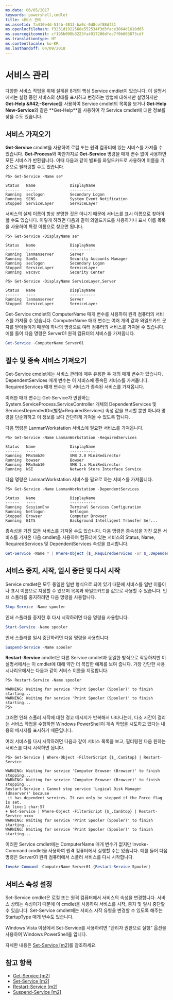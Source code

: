 ```yaml
---
ms.date: 06/05/2017
keywords: powershell,cmdlet
title: 서비스 관리
ms.assetid: 7a410e4d-514b-4813-ba0c-0d8cef88df31
ms.openlocfilehash: f3231d1922568e552534f3d3face3864d1610d65
ms.sourcegitcommit: cf195b090b3223fa4917206dfec7f0b603873cdf
ms.translationtype: HT
ms.contentlocale: ko-KR
ms.lasthandoff: 04/09/2018
---
```

# <a name="managing-services"></a>서비스 관리

다양한 서비스 작업을 위해 설계된 8개의 핵심 Service cmdlet이 있습니다. 이 설명서에서는 실행 중인 서비스의 상태를 표시하고 변경하는 방법에 대해서만 설명하지만 **Get-Help \&#42;-Service**를 사용하여 Service cmdlet의 목록을 보거나 **Get-Help New-Service**와 같은 **Get-Help<Cmdlet-Name>**을 사용하여 각 Service cmdlet에 대한 정보를 찾을 수도 있습니다.

## <a name="getting-services"></a>서비스 가져오기

**Get-Service** cmdlet을 사용하여 로컬 또는 원격 컴퓨터에 있는 서비스를 가져올 수 있습니다. **Get-Process**와 마찬가지로 **Get-Service** 명령을 매개 변수 없이 사용하면 모든 서비스가 반환됩니다. 이때 다음과 같이 별표를 와일드카드로 사용하여 이름을 기준으로 필터링할 수도 있습니다.

```
PS> Get-Service -Name se*

Status   Name               DisplayName
------   ----               -----------
Running  seclogon           Secondary Logon
Running  SENS               System Event Notification
Stopped  ServiceLayer       ServiceLayer
```

서비스의 실제 이름이 항상 분명한 것은 아니기 때문에 서비스를 표시 이름으로 찾아야 할 수도 있습니다. 이렇게 하려면 다음과 같이 와일드카드를 사용하거나 표시 이름 목록을 사용하여 특정 이름으로 찾으면 됩니다.

```
PS> Get-Service -DisplayName se*

Status   Name               DisplayName
------   ----               -----------
Running  lanmanserver       Server
Running  SamSs              Security Accounts Manager
Running  seclogon           Secondary Logon
Stopped  ServiceLayer       ServiceLayer
Running  wscsvc             Security Center

PS> Get-Service -DisplayName ServiceLayer,Server

Status   Name               DisplayName
------   ----               -----------
Running  lanmanserver       Server
Stopped  ServiceLayer       ServiceLayer
```

Get-Service cmdlet의 ComputerName 매개 변수를 사용하여 원격 컴퓨터의 서비스를 가져올 수 있습니다. ComputerName 매개 변수는 여러 개의 값과 와일드카드 문자를 받아들이기 때문에 하나의 명령으로 여러 컴퓨터의 서비스를 가져올 수 있습니다. 예를 들어 다음 명령은 Server01 원격 컴퓨터의 서비스를 가져옵니다.

```powershell
Get-Service -ComputerName Server01
```

## <a name="getting-required-and-dependent-services"></a>필수 및 종속 서비스 가져오기

Get-Service cmdlet에는 서비스 관리에 매우 유용한 두 개의 매개 변수가 있습니다. DependentServices 매개 변수는 이 서비스에 종속된 서비스를 가져옵니다. RequiredServices 매개 변수는 이 서비스가 종속된 서비스를 가져옵니다.

이러한 매개 변수는 Get-Service가 반환하는 System.ServiceProcess.ServiceController 개체의 DependentServices 및 ServicesDependedOn(별칭=RequiredServices) 속성 값을 표시할 뿐만 아니라 명령을 단순화하고 이 정보를 보다 간단하게 가져올 수 있도록 합니다.

다음 명령은 LanmanWorkstation 서비스에 필요한 서비스를 가져옵니다.

```
PS> Get-Service -Name LanmanWorkstation -RequiredServices

Status   Name               DisplayName
------   ----               -----------
Running  MRxSmb20           SMB 2.0 MiniRedirector
Running  bowser             Bowser
Running  MRxSmb10           SMB 1.x MiniRedirector
Running  NSI                Network Store Interface Service
```

다음 명령은 LanmanWorkstation 서비스를 필요로 하는 서비스를 가져옵니다.

```
PS> Get-Service -Name LanmanWorkstation -DependentServices

Status   Name               DisplayName
------   ----               -----------
Running  SessionEnv         Terminal Services Configuration
Running  Netlogon           Netlogon
Stopped  Browser            Computer Browser
Running  BITS               Background Intelligent Transfer Ser...
```

종속성을 가진 모든 서비스를 가져올 수도 있습니다. 다음 명령은 종속성을 가진 모든 서비스를 가져온 다음 cmdlet을 사용하여 컴퓨터에 있는 서비스의 Status, Name, RequiredServices 및 DependentServices 속성을 표시합니다.

```powershell
Get-Service -Name * | Where-Object {$_.RequiredServices -or $_.DependentServices} | Format-Table -Property Status, Name, RequiredServices, DependentServices -auto
```

## <a name="stopping-starting-suspending-and-restarting-services"></a>서비스 중지, 시작, 일시 중단 및 다시 시작
Service cmdlet은 모두 동일한 일반 형식으로 되어 있기 때문에 서비스를 일반 이름이나 표시 이름으로 지정할 수 있으며 목록과 와일드카드를 값으로 사용할 수 있습니다. 인쇄 스풀러를 중지하려면 다음 명령을 사용합니다.

```powershell
Stop-Service -Name spooler
```

인쇄 스풀러를 중지한 후 다시 시작하려면 다음 명령을 사용합니다.

```powershell
Start-Service -Name spooler
```

인쇄 스풀러를 일시 중단하려면 다음 명령을 사용합니다.

```powershell
Suspend-Service -Name spooler
```

**Restart-Service** cmdlet은 다른 Service cmdlet과 동일한 방식으로 작동하지만 이 설명서에서는 이 cmdlet에 대해 약간 더 복잡한 예제를 보여 줍니다. 가장 간단한 사용 시나리오에서는 다음과 같이 서비스 이름을 지정합니다.

```
PS> Restart-Service -Name spooler

WARNING: Waiting for service 'Print Spooler (Spooler)' to finish starting...
WARNING: Waiting for service 'Print Spooler (Spooler)' to finish starting...
PS>
```

그러면 인쇄 스풀러 시작에 대한 경고 메시지가 반복해서 나타나는데, 다소 시간이 걸리는 서비스 작업을 수행하면 Windows PowerShell이 계속 작업을 시도하고 있다는 내용의 메시지를 표시하기 때문입니다.

여러 서비스를 다시 시작하려면 다음과 같이 서비스 목록을 보고, 필터링한 다음 원하는 서비스를 다시 시작하면 됩니다.

```
PS> Get-Service | Where-Object -FilterScript {$_.CanStop} | Restart-Service

WARNING: Waiting for service 'Computer Browser (Browser)' to finish stopping...
WARNING: Waiting for service 'Computer Browser (Browser)' to finish stopping...
Restart-Service : Cannot stop service 'Logical Disk Manager (dmserver)' because
 it has dependent services. It can only be stopped if the Force flag is set.
At line:1 char:57
+ Get-Service | Where-Object -FilterScript {$_.CanStop} | Restart-Service <<<<
WARNING: Waiting for service 'Print Spooler (Spooler)' to finish starting...
WARNING: Waiting for service 'Print Spooler (Spooler)' to finish starting...
```

이러한 Service cmdlet에는 ComputerName 매개 변수가 없지만 Invoke-Command cmdlet을 사용하여 원격 컴퓨터에서 실행할 수는 있습니다. 예를 들어 다음 명령은 Server01 원격 컴퓨터에서 스풀러 서비스를 다시 시작합니다.

```powershell
Invoke-Command -ComputerName Server01 {Restart-Service Spooler}
```

## <a name="setting-service-properties"></a>서비스 속성 설정

Set-Service cmdlet은 로컬 또는 원격 컴퓨터에서 서비스의 속성을 변경합니다. 서비스 상태는 속성이기 때문에 이 cmdlet을 사용하여 서비스를 시작, 중지 및 일시 중단할 수 있습니다. Set-Service cmdlet에는 서비스 시작 유형을 변경할 수 있도록 해주는 StartupType 매개 변수도 있습니다.

Windows Vista 이상에서 Set-Service를 사용하려면 "관리자 권한으로 실행" 옵션을 사용하여 Windows PowerShell을 엽니다.

자세한 내용은 [Set-Service [m2]](https://technet.microsoft.com/library/b71e29ed-372b-4e32-a4b7-5eb6216e56c3)를 참조하세요.

## <a name="see-also"></a>참고 항목

- [Get-Service [m2]](https://technet.microsoft.com/en-us/library/0a09cb22-0a1c-4a79-9851-4e53075f9cf6)
- [Set-Service [m2]](https://technet.microsoft.com/library/b71e29ed-372b-4e32-a4b7-5eb6216e56c3)
- [Restart-Service [m2]](https://technet.microsoft.com/en-us/library/45acf50d-2277-4523-baf7-ce7ced977d0f)
- [Suspend-Service [m2]](https://technet.microsoft.com/en-us/library/c8492b87-0e21-4faf-8054-3c83c2ec2826)